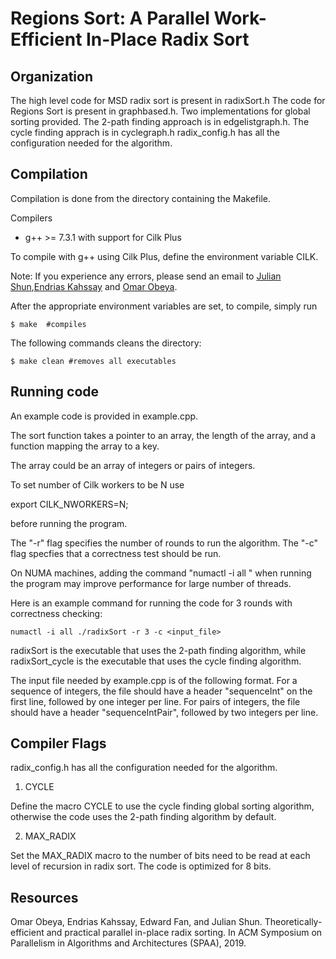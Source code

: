 Regions Sort: A Parallel Work-Efficient In-Place Radix Sort
======================


Organization
--------

The high level code for MSD radix sort is present in radixSort.h
The code for Regions Sort is present in graphbased.h.
Two implementations for global sorting provided.
The 2-path finding approach is in edgelistgraph.h.
The cycle finding apprach is in cyclegraph.h
radix\_config.h has all the configuration needed for the algorithm.

Compilation
--------

Compilation is done from the directory containing the Makefile.

Compilers

* g++ &gt;= 7.3.1 with support for Cilk Plus

To compile with g++ using Cilk Plus, define the environment variable
CILK.
 
Note: If you
experience any errors, please send an email to [Julian Shun](mailto:jshun@mit.edu),[Endrias Kahssay](mailto:endrias@mit.edu) and [Omar Obeya](mailto:omarobeya@gmail.com).

After the appropriate environment variables are set, to compile,
simply run

```
$ make  #compiles
```

The following commands cleans the directory:
```
$ make clean #removes all executables
```

Running code
-------
An example code is provided in example.cpp.

The sort function takes a pointer to an array, the length of the array, and a function mapping the array to a key.

The array could be an array of integers or pairs of integers.

To set number of Cilk workers to be N use

export CILK\_NWORKERS=N; 

before running the program.

The "-r" flag specifies the number of rounds to run the algorithm. The "-c" flag specfies that a correctness test should be run.

On NUMA machines, adding the command "numactl -i all " when running
the program may improve performance for large number of threads.

Here is an example command for running the code for 3 rounds with correctness checking:

```
numactl -i all ./radixSort -r 3 -c <input_file> 
```

radixSort is the executable that uses the 2-path finding algorithm,
while radixSort\_cycle is the executable that uses the cycle finding
algorithm.

The input file needed by example.cpp is of the following format. For a
sequence of integers, the file should have a header "sequenceInt" on
the first line, followed by one integer per line. For pairs of
integers, the file should have a header "sequenceIntPair", followed by
two integers per line.



Compiler Flags
---------
radix\_config.h has all the configuration needed for the algorithm.

1. CYCLE

Define the macro CYCLE to use the cycle finding global sorting
algorithm, otherwise the code uses the 2-path finding algorithm by default.

2. MAX\_RADIX

Set the MAX\_RADIX macro to the number of bits need to be read at each level of recursion in radix sort.
The code is optimized for 8 bits.



Resources  
-------- 

Omar Obeya, Endrias Kahssay, Edward Fan, and Julian Shun. Theoretically-
efficient and practical parallel in-place radix sorting. In ACM Symposium on
Parallelism in Algorithms and Architectures (SPAA), 2019.
